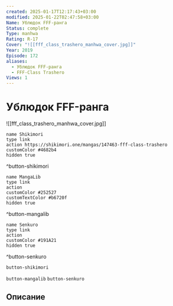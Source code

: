 ```yaml
---
created: 2025-01-17T12:17:43+03:00
modified: 2025-01-22T02:47:58+03:00
Name: Ублюдок FFF-ранга
Status: complete
Type: manhwa
Rating: R-17
Cover: "![[fff_class_trashero_manhwa_cover.jpg]]"
Year: 2019
Episode: 172
aliases:
  - Ублюдок FFF-ранга
  - FFF-Class Trashero
Views: 1
---
```


# Ублюдок FFF-ранга

![[fff_class_trashero_manhwa_cover.jpg]]

```button
name Shikimori
type link
action https://shikimori.one/mangas/147463-fff-class-trashero
customColor #4682b4
hidden true
```
^button-shikimori

```button
name MangaLib
type link
action 
customColor #252527
customTextColor #b6720f
hidden true
```
^button-mangalib

```button
name Senkuro
type link
action 
customColor #191A21
hidden true
```
^button-senkuro



`button-shikimori` 

`button-mangalib` `button-senkuro`

## Описание


